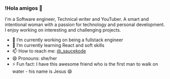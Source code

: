 ### !Hola amigos 👋

I'm a Software engineer, Technical writer and YouTuber. A smart and intentional woman with a passion for technology and personal development. I enjoy working on interesting and challenging projects. 

- 🔭 I’m currently working on being a fullstack engineer
- 🌱 I’m currently learning React and soft skills
- 📫 How to reach me: [@_saucekode](https://www.twitter.com/_saucekode)
- 😄 Pronouns: she/her
- ⚡ Fun fact: I have this awesome friend who is the first man to walk on water - his name is Jesus 😄


